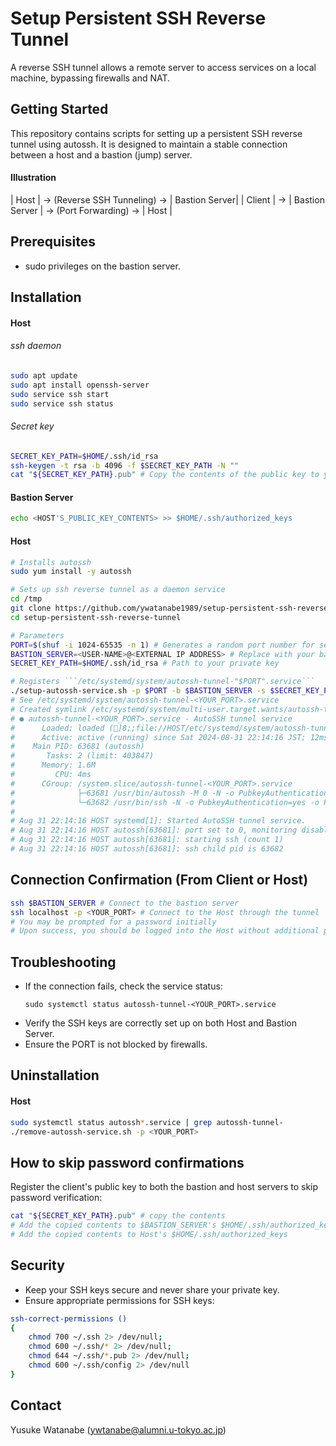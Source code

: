 # Setup Persistent SSH Reverse Tunnel
A reverse SSH tunnel allows a remote server to access services on a local machine, bypassing firewalls and NAT.

## Getting Started

This repository contains scripts for setting up a persistent SSH reverse tunnel using autossh. It is designed to maintain a stable connection between a host and a bastion (jump) server.

#### Illustration
| Host | -> (Reverse SSH Tunneling) -> | Bastion Server|
| Client | -> | Bastion Server | -> (Port Forwarding) -> | Host |


## Prerequisites

- sudo privileges on the bastion server.


## Installation

#### Host

###### ssh daemon
``` bash
sudo apt update
sudo apt install openssh-server
sudo service ssh start
sudo service ssh status
```

###### Secret key

```bash
SECRET_KEY_PATH=$HOME/.ssh/id_rsa
ssh-keygen -t rsa -b 4096 -f $SECRET_KEY_PATH -N ""
cat "${SECRET_KEY_PATH}.pub" # Copy the contents of the public key to your clipboard
```

#### Bastion Server

``` bash
echo <HOST'S_PUBLIC_KEY_CONTENTS> >> $HOME/.ssh/authorized_keys
```

#### Host
``` bash
# Installs autossh
sudo yum install -y autossh

# Sets up ssh reverse tunnel as a daemon service
cd /tmp
git clone https://github.com/ywatanabe1989/setup-persistent-ssh-reverse-tunnel.git
cd setup-persistent-ssh-reverse-tunnel

# Parameters
PORT=$(shuf -i 1024-65535 -n 1) # Generates a random port number for security
BASTION_SERVER=<USER-NAME>@<EXTERNAL IP ADDRESS> # Replace with your bastion server details
SECRET_KEY_PATH=$HOME/.ssh/id_rsa # Path to your private key

# Registers ```/etc/systemd/system/autossh-tunnel-"$PORT".service```
./setup-autossh-service.sh -p $PORT -b $BASTION_SERVER -s $SECRET_KEY_PATH
# See /etc/systemd/system/autossh-tunnel-<YOUR_PORT>.service
# Created symlink /etc/systemd/system/multi-user.target.wants/autossh-tunnel-<YOUR_PORT>.service → /etc/systemd/system/autossh-tunnel-<YOUR_PORT>.service.
# ● autossh-tunnel-<YOUR_PORT>.service - AutoSSH tunnel service
#      Loaded: loaded (]8;;file://HOST/etc/systemd/system/autossh-tunnel-<YOUR_PORT>.service/etc/systemd/system/autossh-tunnel-<YOUR_PORT>.service]8;;; enabled; preset: disabled)                                
#      Active: active (running) since Sat 2024-08-31 22:14:16 JST; 12ms ago
#    Main PID: 63681 (autossh)
#       Tasks: 2 (limit: 403847)
#      Memory: 1.6M
#         CPU: 4ms
#      CGroup: /system.slice/autossh-tunnel-<YOUR_PORT>.service
#              ├─63681 /usr/bin/autossh -M 0 -N -o PubkeyAuthentication=yes -o PasswordAuthentication=no -i /home/>
#              └─63682 /usr/bin/ssh -N -o PubkeyAuthentication=yes -o PasswordAuthentication=no -i /home/ywatanabe>
#  
# Aug 31 22:14:16 HOST systemd[1]: Started AutoSSH tunnel service.
# Aug 31 22:14:16 HOST autossh[63681]: port set to 0, monitoring disabled
# Aug 31 22:14:16 HOST autossh[63681]: starting ssh (count 1)
# Aug 31 22:14:16 HOST autossh[63681]: ssh child pid is 63682
```

## Connection Confirmation (From Client or Host)
``` bash
ssh $BASTION_SERVER # Connect to the bastion server
ssh localhost -p <YOUR_PORT> # Connect to the Host through the tunnel
# You may be prompted for a password initially
# Upon success, you should be logged into the Host without additional prompts
```


## Troubleshooting

- If the connection fails, check the service status:
  ```
  sudo systemctl status autossh-tunnel-<YOUR_PORT>.service
  ```
- Verify the SSH keys are correctly set up on both Host and Bastion Server.
- Ensure the PORT is not blocked by firewalls.

## Uninstallation
#### Host
```bash
sudo systemctl status autossh*.service | grep autossh-tunnel-
./remove-autossh-service.sh -p <YOUR_PORT>
```

## How to skip password confirmations

Register the client's public key to both the bastion and host servers to skip password verification:

```bash
cat "${SECRET_KEY_PATH}.pub" # copy the contents
# Add the copied contents to $BASTION_SERVER's $HOME/.ssh/authorized_keys
# Add the copied contents to Host's $HOME/.ssh/authorized_keys
```

## Security

- Keep your SSH keys secure and never share your private key. 
- Ensure appropriate permissions for SSH keys:
``` bash
ssh-correct-permissions ()
{ 
    chmod 700 ~/.ssh 2> /dev/null;
    chmod 600 ~/.ssh/* 2> /dev/null;
    chmod 644 ~/.ssh/*.pub 2> /dev/null;
    chmod 600 ~/.ssh/config 2> /dev/null
}
```

## Contact
Yusuke Watanabe (ywtanabe@alumni.u-tokyo.ac.jp)
